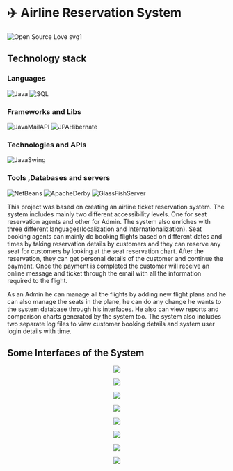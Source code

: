 #  :airplane: Airline Reservation System
![Open Source Love svg1](https://badges.frapsoft.com/os/v1/open-source.svg?v=103)

## Technology stack

### Languages 
![Java](https://img.shields.io/badge/Language-Java-red) 
![SQL](https://img.shields.io/badge/Language-SQL-red) 

### Frameworks and Libs
![JavaMailAPI](https://img.shields.io/badge/Library-JavaMailAPI-blue) 
![JPAHibernate](https://img.shields.io/badge/Library-JPAHibernate-blue) 


### Technologies and APIs
![JavaSwing](https://img.shields.io/badge/Technology-JavaSwing-blue) 



### Tools ,Databases and servers
![NetBeans](https://img.shields.io/badge/Technology-NetBenas-blue) 
![ApacheDerby](https://img.shields.io/badge/Database-ApacheDerby-blue) 
![GlassFishServer](https://img.shields.io/badge/Database-GlassFishServer-blue) 

This project was based on creating an airline ticket reservation system. The system includes mainly two different accessibility levels. One for seat reservation agents and other for Admin. The system also enriches with three different languages(localization and Internationalization). Seat booking agents can mainly do booking flights based on different dates and times by taking reservation details by customers and they can reserve any seat for customers by looking at the seat reservation chart. After the reservation, they can get personal details of the customer and continue the payment. Once the payment is completed the customer will receive an online message and ticket through the email with all the information required to the flight.

As an Admin he can manage all the flights by adding new flight plans and he can also manage the seats in the plane, he can do any change he wants to the system database through his interfaces. He also can view reports and comparison charts generated by the system too. The system also includes two separate log files to view customer booking details and system user login details with time.


## Some Interfaces of the System 

<p align="middle">
  <img src="../master/images/languages.PNG"/>
 </p>
 
 <p align="middle">
  <img src="../master/images/login.PNG"/>
 </p>
 
 
 <p align="middle">
  <img src="../master/images/signup.PNG"/>
 </p>
 
 <p align="middle">
  <img src="../master/images/home.PNG"/>
 </p>
 
 <p align="middle">
  <img src="../master/images/reservationprocess.PNG"/>
 </p>
 
 <p align="middle">
  <img src="../master/images/paymentprocess.PNG"/>
 </p>
 
 <p align="middle">
  <img src="../master/images/passangerpass.PNG"/>
 </p>
 
 <p align="middle">
  <img src="../master/images/adminhome.PNG"/>
 </p>

 
 
